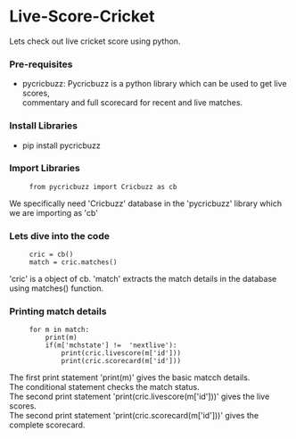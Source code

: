 # Live-Score-Cricket
Lets check out live cricket score using python.

### Pre-requisites

- pycricbuzz: Pycricbuzz is a python library which can be used to get live scores,<br> commentary and full scorecard for recent and live matches.
  
### Install Libraries

- pip install pycricbuzz 

### Import Libraries

         from pycricbuzz import Cricbuzz as cb
         
We specifically need 'Cricbuzz' database in the 'pycricbuzz' library which we are importing as 'cb'

### Lets dive into the code

         cric = cb()
         match = cric.matches()
         
'cric' is a object of cb. 'match' extracts the match details in the database  using matches() function.

### Printing match details

         for m in match:
             print(m)
             if(m['mchstate'] !=  'nextlive'):
                 print(cric.livescore(m['id']))
                 print(cric.scorecard(m['id']))
         
The first print statement 'print(m)' gives the basic matcch details.<br>
The conditional statement checks the match status.<br>
The second print statement 'print(cric.livescore(m['id']))' gives the live scores.<br>
The second print statement 'print(cric.scorecard(m['id']))' gives the complete scorecard.
